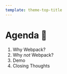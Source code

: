 ```yaml
---
template: theme-top-title
---
```


# Agenda 📝

1. Why Webpack?
1. Why _not_ Webpack?
1. Demo
1. Closing Thoughts